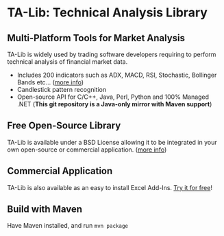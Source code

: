 # TA-Lib: Technical Analysis Library

## Multi-Platform Tools for Market Analysis
TA-Lib is widely used by trading software developers requiring to perform technical analysis of financial market data.

* Includes 200 indicators such as ADX, MACD, RSI, Stochastic, Bollinger Bands etc... ([more info](http://ta-lib.org/function.html))
* Candlestick pattern recognition
* Open-source API for C/C++, Java, Perl, Python and 100% Managed .NET (**This git repository is a Java-only mirror with Maven support**)

## Free Open-Source Library
TA-Lib is available under a BSD License allowing it to be integrated in your own open-source or commercial application. ([more info](http://ta-lib.org/hdr_dev.html))

## Commercial Application
TA-Lib is also available as an easy to install Excel Add-Ins. [Try it for free](http://ta-lib.org/hdr_dw.html)!

## Build with Maven

Have Maven installed, and run `mvn package`
